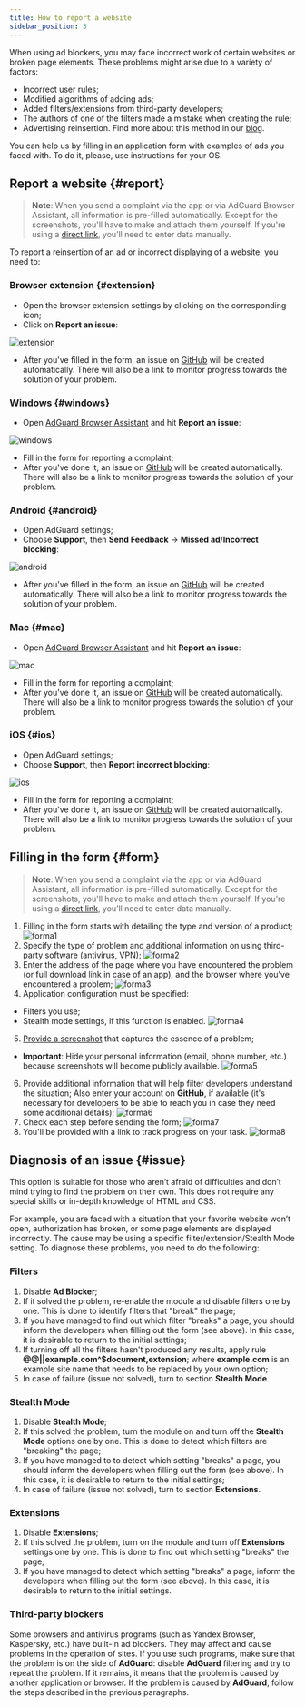 ```yaml
---
title: How to report a website
sidebar_position: 3
---
```



When using ad blockers, you may face incorrect work of certain websites or broken page elements. These problems might arise due to a variety of factors:

* Incorrect user rules;
* Modified algorithms of adding ads;
* Added filters/extensions from third-party developers;
* The authors of one of the filters made a mistake when creating the rule;
* Advertising reinsertion. Find more about this method in our [blog](https://adguard.com/ru/blog/ad-reinsertion.html).

You can help us by filling in an application form with examples of ads you faced with. To do it, please, use instructions for your OS.

## Report a website {#report}

> **Note**: When you send a complaint via the app or via AdGuard Browser Assistant, all information is pre-filled automatically. Except for the screenshots, you'll have to make and attach them yourself. If you're using a [direct link](https://reports.adguard.com/new_issue.html), you’ll need to enter data manually.

To report a reinsertion of an ad or incorrect displaying of a website, you need to:

### Browser extension {#extension}

* Open the browser extension settings by clicking on the corresponding icon;
* Click on **Report an issue**:

![extension](https://cdn.adguard.com/content/Kb/ad_blocker/guides/extension_issue.png)

* After you've filled in the form, an issue on [GitHub](https://github.com/AdguardTeam/AdguardFilters/issues) will be created automatically. There will also be a link to monitor progress towards the solution of your problem.

### Windows {#windows}

* Open [AdGuard Browser Assistant](https://kb.adguard.com/en/windows/features/browser-assistant) and hit **Report an issue**:

![windows](https://cdn.adguard.com/content/Kb/ad_blocker/guides/browser-assistant.png)

* Fill in the form for reporting a complaint;
* After you've done it, an issue on [GitHub](https://github.com/AdguardTeam/AdguardFilters/issues) will be created automatically. There will also be a link to monitor progress towards the solution of your problem.

### Android {#android}

* Open AdGuard settings;
* Сhoose **Support**, then **Send Feedback** -> **Missed ad**/**Incorrect blocking**:

![android](https://cdn.adguard.com/content/Kb/ad_blocker/guides/android.png)

* After you've filled in the form, an issue on [GitHub](https://github.com/AdguardTeam/AdguardFilters/issues) will be created automatically. There will also be a link to monitor progress towards the solution of your problem.

### Mac {#mac}

* Open [AdGuard Browser Assistant](https://kb.adguard.com/en/macos/overview/browser-assistant) and hit **Report an issue**:

![mac](https://cdn.adguard.com/content/kb/ad_blocker/guides/browser-assistant-mac.png)

* Fill in the form for reporting a complaint;
* After you've done it, an issue on [GitHub](https://github.com/AdguardTeam/AdguardFilters/issues) will be created automatically. There will also be a link to monitor progress towards the solution of your problem.

### iOS {#ios}

* Open AdGuard settings;
* Choose **Support**, then **Report incorrect blocking**:

![ios](https://cdn.adguard.com/content/Kb/ad_blocker/guides/ios_issue.png)

* Fill in the form for reporting a complaint;
* After you've done it, an issue on [GitHub](https://github.com/AdguardTeam/AdguardFilters/issues) will be created automatically. There will also be a link to monitor progress towards the solution of your problem.

## Filling in the form {#form}

> **Note**: When you send a complaint via the app or via AdGuard Assistant, all information is pre-filled automatically. Except for the screenshots, you'll have to make and attach them yourself. If you're using a [direct link](https://reports.adguard.com/en/new_issue.html), you’ll need to enter data manually.

1. Filling in the form starts with detailing the type and version of a product; ![forma1](https://cdn.adguard.com/content/Kb/ad_blocker/guides/forma1en.png)
2. Specify the type of problem and additional information on using third-party software (antivirus, VPN); ![forma2](https://cdn.adguard.com/content/Kb/ad_blocker/guides/forma2en.png)
3. Enter the address of the page where you have encountered the problem (or full download link in case of an app), and the browser where you've encountered a problem; ![forma3](https://cdn.adguard.com/content/Kb/ad_blocker/guides/forma3en.png)
4. Application configuration must be specified:
* Filters you use;
* Stealth mode settings, if this function is enabled. ![forma4](https://cdn.adguard.com/content/kb/ad_blocker/guides/forma4en.png)
5. [Provide a screenshot](./take-screenshot) that captures the essence of a problem;
* **Important**: Hide your personal information (email, phone number, etc.) because screenshots will become publicly available. ![forma5](https://cdn.adguard.com/content/Kb/ad_blocker/guides/forma5en.png)
6. Provide additional information that will help filter developers understand the situation; Also enter your account on **GitHub**, if available (it's necessary for developers to be able to reach you in case they need some additional details); ![forma6](https://cdn.adguard.com/content/Kb/ad_blocker/guides/forma6en.png)
7. Check each step before sending the form; ![forma7](https://cdn.adguard.com/content/Kb/ad_blocker/guides/forma7en.png)
8. You'll be provided with a link to track progress on your task. ![forma8](https://cdn.adguard.com/content/Kb/ad_blocker/guides/forma8en.png)

## Diagnosis of an issue {#issue}

This option is suitable for those who aren’t afraid of difficulties and don’t mind trying to find the problem on their own. This does not require any special skills or in-depth knowledge of HTML and CSS.

For example, you are faced with a situation that your favorite website won’t open, authorization has broken, or some page elements are displayed incorrectly. The cause may be using a specific filter/extension/Stealth Mode setting. To diagnose these problems, you need to do the following:

### **Filters**

1. Disable **Ad Blocker**;
2. If it solved the problem, re-enable the module and disable filters one by one. This is done to identify filters that "break" the page;
3. If you have managed to find out which filter "breaks" a page, you should inform the developers when filling out the form (see above). In this case, it is desirable to return to the initial settings;
4. If turning off all the filters hasn't produced any results, apply rule **@@||example.com^$document,extension**; where **example.com** is an example site name that needs to be replaced by your own option;
5. In case of failure (issue not solved), turn to section **Stealth Mode**.

### **Stealth Mode**

1. Disable **Stealth Mode**;
2. If this solved the problem, turn the module on and turn off the **Stealth Mode** options one by one. This is done to detect which filters are "breaking" the page;
3. If you have managed to to detect which setting "breaks" a page, you should inform the developers when filling out the form (see above). In this case, it is desirable to return to the initial settings;
4. In case of failure (issue not solved), turn to section **Extensions**.

### **Extensions**

1. Disable **Extensions**;
2. If this solved the problem, turn on the module and turn off **Extensions** settings one by one. This is done to find out which setting "breaks" the page;
3. If you have managed to detect which setting "breaks" a page, inform the developers when filling out the form (see above). In this case, it is desirable to return to the initial settings.

### **Third-party blockers**
Some browsers and antivirus programs (such as Yandex Browser, Kaspersky, etc.) have built-in ad blockers. They may affect and cause problems in the operation of sites. If you use such programs, make sure that the problem is on the side of **AdGuard**: disable **AdGuard** filtering and try to repeat the problem. If it remains, it means that the problem is caused by another application or browser. If the problem is caused by **AdGuard**, follow the steps described in the previous paragraphs.